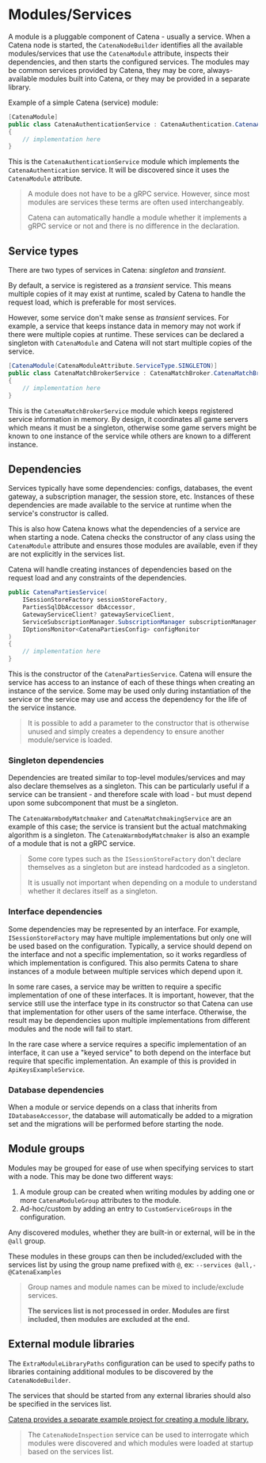 # Modules/Services

A module is a pluggable component of Catena - usually a service. When a Catena node is started, the `CatenaNodeBuilder`
identifies all the available modules/services that use the `CatenaModule` attribute, inspects their dependencies, and
then starts the configured services. The modules may be common services provided by Catena, they may be core,
always-available modules built into Catena, or they may be provided in a separate library.

Example of a simple Catena (service) module:

```C#
[CatenaModule]
public class CatenaAuthenticationService : CatenaAuthentication.CatenaAuthenticationBase
{
    // implementation here
}
```

This is the `CatenaAuthenticationService` module which implements the `CatenaAuthentication` service. It will be
discovered since it uses the `CatenaModule` attribute.

> A module does not have to be a gRPC service. However, since most modules are services these terms are often used
> interchangeably.
>
> Catena can automatically handle a module whether it implements a gRPC service or not and there is no difference in the
> declaration.

## Service types

There are two types of services in Catena: _singleton_ and _transient_.

By default, a service is registered as a _transient_ service. This means multiple copies of it may exist at runtime,
scaled by Catena to handle the request load, which is preferable for most services.

However, some service don't make sense as _transient_ services. For example, a service that keeps instance data in
memory may not work if there were multiple copies at runtime. These services can be declared a singleton
with `CatenaModule` and Catena will not start multiple copies of the service.

```C#
[CatenaModule(CatenaModuleAttribute.ServiceType.SINGLETON)]
public class CatenaMatchBrokerService : CatenaMatchBroker.CatenaMatchBrokerBase
{
    // implementation here
}
```

This is the `CatenaMatchBrokerService` module which keeps registered service information in memory. By design, it
coordinates all game servers which means it must be a singleton, otherwise some game servers might be known to one
instance of the service while others are known to a different instance.

## Dependencies

Services typically have some dependencies: configs, databases, the event gateway, a subscription manager, the session
store, etc. Instances of these dependencies are made available to the service at runtime when the service's constructor
is called.

This is also how Catena knows what the dependencies of a service are when starting a node. Catena checks the
constructor of any class using the `CatenaModule` attribute and ensures those modules are available, even if they are
not explicitly in the <tooltip term="services list">services list</tooltip>.

Catena will handle creating instances of dependencies based on the request load and any constraints of the dependencies.

```C#
public CatenaPartiesService(
    ISessionStoreFactory sessionStoreFactory,
    PartiesSqlDbAccessor dbAccessor,
    GatewayServiceClient? gatewayServiceClient,
    ServiceSubscriptionManager.SubscriptionManager subscriptionManager,
    IOptionsMonitor<CatenaPartiesConfig> configMonitor
)
{
    // implementation here
}
```

This is the constructor of the `CatenaPartiesService`. Catena will ensure the service has access to an instance of each
of these things when creating an instance of the service. Some may be used only during instantiation of the service or
the service may use and access the dependency for the life of the service instance.

> It is possible to add a parameter to the constructor that is otherwise unused and simply creates a dependency to
> ensure another module/service is loaded.

### Singleton dependencies

Dependencies are treated similar to top-level modules/services and may also declare themselves as a singleton. This can
be particularly useful if a service can be transient - and therefore scale with load - but must depend upon some
subcomponent that must be a singleton.

The `CatenaWarmbodyMatchmaker` and `CatenaMatchmakingService` are an example of this case; the service is transient but
the actual matchmaking algorithm is a singleton. The `CatenaWarmbodyMatchmaker` is also an example of a module that is
not a gRPC service.

> Some core types such as the `ISessionStoreFactory` don't declare themselves as a singleton but are instead hardcoded
> as a singleton.
>
> It is usually not important when depending on a module to understand whether it declares itself as a singleton.

### Interface dependencies

Some dependencies may be represented by an interface. For example, `ISessionStoreFactory` may have multiple
implementations but only one will be used based on the configuration. Typically, a service should depend on the
interface and not a specific implementation, so it works regardless of which implementation is configured. This also
permits Catena to share instances of a module between multiple services which depend upon it.

In some rare cases, a service may be written to require a specific implementation of one of these interfaces. It is
important, however, that the service still use the interface type in its constructor so that Catena can use that
implementation for other users of the same interface. Otherwise, the result may be dependencies upon multiple
implementations from different modules and the node will fail to start.

In the rare case where a service requires a specific implementation of an interface, it can use a "keyed service" to
both depend on the interface but require that specific implementation. An example of this is provided
in `ApiKeysExampleService`.

### Database dependencies

When a module or service depends on a class that inherits from `IDatabaseAccessor`, the database will automatically be
added to a migration set and the migrations will be performed before starting the node.

## Module groups

Modules may be grouped for ease of use when specifying services to start with a node. This may be done two different
ways:

1. A module group can be created when writing modules by adding one or more `CatenaModuleGroup` attributes to the
   module.
2. Ad-hoc/custom by adding an entry to `CustomServiceGroups` in the configuration.

Any discovered modules, whether they are built-in or external, will be in the `@all` group.

These modules in these groups can then be included/excluded with the <tooltip term="services list">services
list</tooltip> by using the group name prefixed with `@`, ex: `--services @all,-@CatenaExamples`

> Group names and module names can be mixed to include/exclude services.
>
> **The <tooltip term="services list">services list</tooltip> is not processed in order. Modules are first included,
then modules are excluded at the end.**

## External module libraries

The `ExtraModuleLibraryPaths` configuration can be used to specify paths to libraries containing additional modules to
be discovered by the `CatenaNodeBuilder`.

The services that should be started from any external libraries should also be specified in
the <tooltip term="services list">services list</tooltip>.

[Catena provides a separate example project for creating a module library.](https://github.com/CatenaTools/catena-tools-module-example)

> The `CatenaNodeInspection` service can be used to interrogate which modules were discovered and which modules were
> loaded at startup based on the services list.